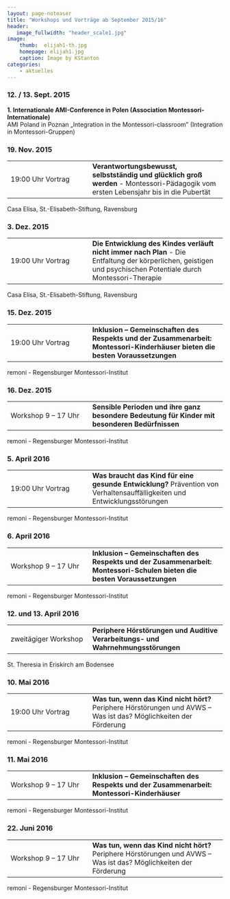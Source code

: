 ```yaml
---
layout: page-noteaser
title: "Workshops und Vorträge ab September 2015/16"
header:
   image_fullwidth: "header_scale1.jpg"
image:
    thumb:  elijah1-th.jpg
    homepage: elijah1.jpg
    caption: Image by KStanton
categories:
    - aktuelles
---
```

### 12. / 13. Sept. 2015
**1. Internationale AMI-Conference in Polen (Association Montessori-Internationale)**  
AMI Poland in Poznan	„Integration in the Montessori-classroom” 
(Integration in Montessori-Gruppen)

### 19. Nov. 2015
<table class="aktuelles">
<tr>
<td width="175px">19:00 Uhr Vortrag</td><td><b>Verantwortungsbewusst, selbstständig und glücklich groß werden</b> - Montessori-Pädagogik vom ersten Lebensjahr bis in die Pubertät</td>
</tr>
</table>
Casa Elisa, St.-Elisabeth-Stiftung, Ravensburg
	 
### 3. Dez. 2015
<table class="aktuelles">
<tr>
<td width="175px">19:00 Uhr Vortrag</td><td><b>Die Entwicklung des Kindes verläuft nicht immer nach Plan</b> - Die Entfaltung der körperlichen, geistigen und psychischen Potentiale durch Montessori-Therapie</td>
</tr>
</table>
Casa Elisa, St.-Elisabeth-Stiftung, Ravensburg
  	
### 15. Dez. 2015
<table class="aktuelles">
<tr>
<td width="175px">19:00 Uhr Vortrag</td><td><b>Inklusion – Gemeinschaften des Respekts und der Zusammenarbeit: Montessori-Kinderhäuser bieten die besten Voraussetzungen</b></td>
</tr></table>
remoni  - Regensburger Montessori-Institut
	 
	
### 16. Dez. 2015
<table class="aktuelles">
<tr>
<td width="175px">Workshop 	9 – 17 Uhr</td><td>
<b>Sensible Perioden und ihre ganz besondere Bedeutung für Kinder mit besonderen Bedürfnissen</b>
</td>
</tr>
</table>
remoni  - Regensburger Montessori-Institut

### 5. April 2016
<table class="aktuelles">
<tr>
<td width="175px">19:00 Uhr Vortrag</td>
<td><b>Was braucht das Kind für eine gesunde Entwicklung?</b> Prävention von Verhaltensauffälligkeiten und Entwicklungsstörungen</td>
</tr>
</table>
remoni  - Regensburger Montessori-Institut
	 
### 6. April 2016
<table class="aktuelles">
<tr>
<td width="175px">Workshop 	9 – 17 Uhr</td>
<td><b>Inklusion – Gemeinschaften des Respekts und der Zusammenarbeit:
 	Montessori-Schulen bieten die besten Voraussetzungen</b></td>
</tr>
</table>     
remoni  - Regensburger Montessori-Institut

### 12. und 13. April 2016
<table class="aktuelles">
<tr>
<td width="175px">zweitägiger Workshop</td>
<td><b>Periphere Hörstörungen und Auditive Verarbeitungs- und Wahrnehmungsstörungen</b></td>
</tr>
</table>
St. Theresia in Eriskirch am Bodensee
		
### 10. Mai 2016
<table class="aktuelles"><tr><td width="175px">
19:00 Uhr Vortrag
</td><td>
<b>Was tun, wenn das Kind nicht hört?</b>
Periphere Hörstörungen und AVWS – Was ist das? Möglichkeiten der Förderung
</td></tr></table>
remoni  - Regensburger Montessori-Institut

### 11. Mai 2016
<table class="aktuelles"><tr><td width="175px">
Workshop 	9 – 17 Uhr
</td><td>
<b>Inklusion – Gemeinschaften des Respekts und der Zusammenarbeit: Montessori-Kinderhäuser</b>
</td></tr></table>
remoni  - Regensburger Montessori-Institut

### 22. Juni 2016
<table class="aktuelles"><tr><td width="175px">
Workshop 	9 – 17 Uhr
</td><td>
<b>Was tun, wenn das Kind nicht hört?</b>
Periphere Hörstörungen und AVWS – Was ist das? Möglichkeiten der Förderung
</td></tr></table>
remoni  - Regensburger Montessori-Institut

